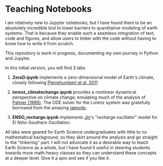 # Teaching Notebooks

I am relatively new to Jupyter notebooks, but I have found them to be an absolutely incredible tool to lower barriers to quantitative modeling of earth systems. That is because they enable such a seamless integration of text, code and figures, and allow users to tinker with the code without having to know how to write it from scratch.

This repository is work in progress, documenting my own journey in Python and Jupyter.

In this initial version, you will find 3 labs


1. **ZeroD.ipynb** implements a zero-dimensional model of Earth's climate, closely following [Pierrehumbert et al, 2011](http://www.annualreviews.org/doi/abs/10.1146/annurev-earth-040809-152447)

2. **lorenz_climatechange.ipynb** provides a nonlinear dynamical perspective on climate change, emulating much of the analysis of [Palmer (1999}](https://www.researchgate.net/publication/235703704_A_Nonlinear_Dynamical_Perspective_on_Climate_Prediction).  The ODE solver for the Lorenz system was gratefully borrowed from the amazing [jakevdp](https://jakevdp.github.io/blog/2013/02/16/animating-the-lorentz-system-in-3d/).

3. **ENSO_recharge.ipynb** implements [Jin](ftp://apapane.soest.hawaii.edu/users/niklas/JinNeelin.JAS.1997.pdf)'s "recharge oscillator" model for El Niño-Southern Oscillation.

All labs were geared for Earth Science undergraduates with little to no mathematical background, so they skirt around the analysis and go straight to the "tinkering" part. I will not advocate it as a desirable way to teach Earth Science as a whole, but I have found it useful in steering students towards more math-heavy classes so they can understand these concepts at a deeper level. Give it a spin and see if you like it.
